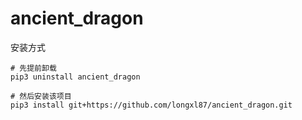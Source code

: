 # ancient_dragon
安装方式
```shell
# 先提前卸载
pip3 uninstall ancient_dragon

# 然后安装该项目
pip3 install git+https://github.com/longxl87/ancient_dragon.git
```


